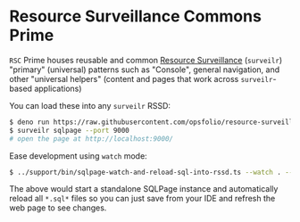 # Resource Surveillance Commons Prime

`RSC` Prime houses reusable and common
[Resource Surveillance](https://www.opsfolio.com/surveilr) (`surveilr`)
"primary" (universal) patterns such as "Console", general navigation, and other
"universal helpers" (content and pages that work across `surveilr`-based
applications)

You can load these into any `surveilr` RSSD:

```bash
$ deno run https://raw.githubusercontent.com/opsfolio/resource-surveillance-commons/main/prime/prime.sql.ts | sqlite3 resource-surveillance.sqlite.db
$ surveilr sqlpage --port 9000
# open the page at http://localhost:9000/
```

Ease development using `watch` mode:

```bash
$ ../support/bin/sqlpage-watch-and-reload-sql-into-rssd.ts --watch . --standalone
```

The above would start a standalone SQLPage instance and automatically reload all
`*.sql*` files so you can just save from your IDE and refresh the web page to
see changes.
